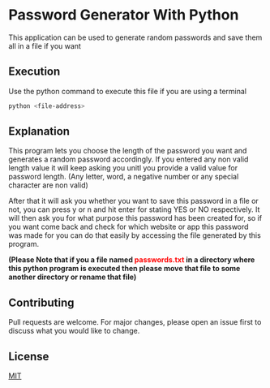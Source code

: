 # Password Generator With Python

This application can be used to generate random passwords and save them all in a file if you want

## Execution

Use the python command to execute this file if you are using a terminal

```bash
python <file-address>
```

## Explanation

This program lets you choose the length of the password you want and generates a random password accordingly. If you entered any non valid length value it will keep asking you unitl you provide a valid value for password length. (Any letter, word, a negative number or any special character are non valid)

After that it will ask you whether you want to save this password in a file or not, you can press y or n and hit enter for stating  YES or NO respectively. It will then ask you for what purpose this password has been created for, so if you want come back and check for which website or app this password was made for you can do that easily by accessing the file generated by this program.

<b>(Please Note that if you a file named <b style="color: red">passwords.txt</b> in a directory where this python program is executed then please move that file to some another directory or rename that file)</b>

## Contributing
Pull requests are welcome. For major changes, please open an issue first to discuss what you would like to change.

## License
[MIT](https://choosealicense.com/licenses/mit/)